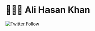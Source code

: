 # 👨🏻‍💻 Ali Hasan Khan
[![Twitter Follow](https://img.shields.io/twitter/follow/alihasankhan08?style=social)](https://twitter.com/AliHasanKhan08)
